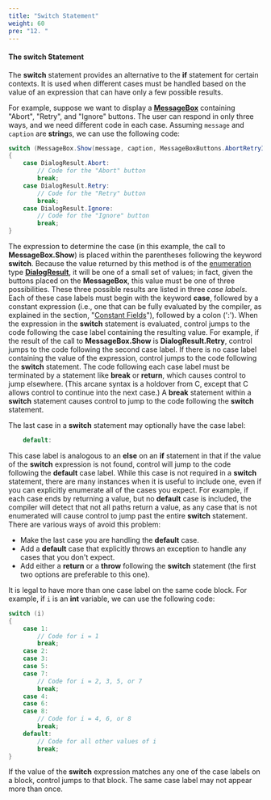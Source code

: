 ```yaml
---
title: "Switch Statement"
weight: 60
pre: "12. "
---
```


#### The switch Statement

The **switch** statement provides an alternative to the **if** statement for certain contexts. It is used when different cases must be handled based on the value of an expression that can have only a few possible results.

For example, suppose we want to display a [**MessageBox**](/~rhowell/DataStructures/redirect/message-boxes) containing "Abort", "Retry", and "Ignore" buttons. The user can respond in only three ways, and we need different code in each case. Assuming `message` and `caption` are **string**s, we can use the following code:

```c#
switch (MessageBox.Show(message, caption, MessageBoxButtons.AbortRetryIgnore))
{
    case DialogResult.Abort:
        // Code for the "Abort" button
        break;
    case DialogResult.Retry:
        // Code for the "Retry" button
        break;
    case DialogResult.Ignore:
        // Code for the "Ignore" button
        break;
}
```

The expression to determine the case (in this example, the call to **MessageBox.Show**) is placed within the parentheses following the keyword **switch**. Because the value returned by this method is of the [enumeration](/~rhowell/DataStructures/redirect/enumerations) type [**DialogResult**](http://msdn.microsoft.com/en-us/library/system.windows.forms.dialogresult.aspx), it will be one of a small set of values; in fact, given the buttons placed on the **MessageBox**, this value must be one of three possibilities. These three possible results are listed in three *case labels*. Each of these case labels must begin with the keyword **case**, followed by a constant expression (i.e., one that can be fully evaluated by the compiler, as explained in the section, "[Constant Fields](/~rhowell/DataStructures/redirect/const)"), followed by a colon (':'). When the expression in the **switch** statement is evaluated, control jumps to the code following the case label containing the resulting value. For example, if the result of the call to **MessageBox.Show** is **DialogResult.Retry**, control jumps to the code following the second case label. If there is no case label containing the value of the expression, control jumps to the code following the **switch** statement. The code following each case label must be terminated by a statement like **break** or **return**, which causes control to jump elsewhere. (This arcane syntax is a holdover from C, except that C allows control to continue into the next case.) A **break** statement within a **switch** statement causes control to jump to the code following the **switch** statement.

The last case in a **switch** statement may optionally have the case label:

```c#
    default:
```

This case label is analogous to an **else** on an **if** statement in that if the value of the **switch** expression is not found, control will jump to the code following the **default** case label. While this case is not required in a **switch** statement, there are many instances when it is useful to include one, even if you can explicitly enumerate all of the cases you expect. For example, if each case ends by returning a value, but no **default** case is included, the compiler will detect that not all paths return a value, as any case that is not enumerated will cause control to jump past the entire **switch** statement. There are various ways of avoid this problem:

- Make the last case you are handling the **default** case.
- Add a **default** case that explicitly throws an exception to handle any cases that you don't expect.
- Add either a **return** or a **throw** following the **switch** statement (the first two options are preferable to this one).

It is legal to have more than one case label on the same code block. For example, if `i` is an **int** variable, we can use the following code:

```c#
switch (i)
{
    case 1:
        // Code for i = 1
        break;
    case 2:
    case 3:
    case 5:
    case 7:
        // Code for i = 2, 3, 5, or 7
        break;
    case 4:
    case 6:
    case 8:
        // Code for i = 4, 6, or 8
        break;
    default:
        // Code for all other values of i
        break;
}
```

If the value of the **switch** expression matches any one of the case labels on a block, control jumps to that block. The same case label may not appear more than once.
